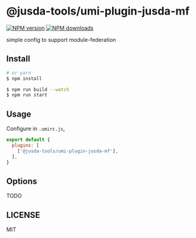 # @jusda-tools/umi-plugin-jusda-mf

[![NPM version](https://img.shields.io/npm/v/@jusda-tools/umi-plugin-jusda-mf.svg?style=flat)](https://npmjs.org/package/@jusda-tools/umi-plugin-jusda-mf)
[![NPM downloads](http://img.shields.io/npm/dm/@jusda-tools/umi-plugin-jusda-mf.svg?style=flat)](https://npmjs.org/package/@jusda-tools/umi-plugin-jusda-mf)

simple config to support module-federation

## Install

```bash
# or yarn
$ npm install
```

```bash
$ npm run build --watch
$ npm run start
```

## Usage

Configure in `.umirc.js`,

```js
export default {
  plugins: [
    ['@jusda-tools/umi-plugin-jusda-mf'],
  ],
}
```

## Options

TODO

## LICENSE

MIT
